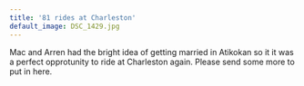 ```yaml
---
title: '81 rides at Charleston'
default_image: DSC_1429.jpg
---
```


Mac and Arren had the bright idea of getting married in Atikokan so it it was a perfect opprotunity to ride at Charleston again.  Please send some more to put in here.